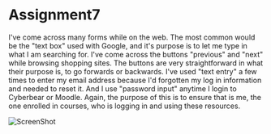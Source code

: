 # Assignment7

I've come across many forms while on the web. The most common would be the "text box" used with Google, and it's purpose is to let me type in what I am searching for. I've come across the buttons "previous" and "next" while browsing shopping sites. The buttons are very straightforward in what their purpose is, to go forwards or backwards. I've used "text entry" a few times to enter my email address because I'd forgotten my log in information and needed to reset it. And I use "password input" anytime I login to Cyberbear or Moodle. Again, the purpose of this is to ensure that is me, the one enrolled in courses, who is logging in and using these resources.

![ScreenShot](./images/assignment07-ScreenShot)
<a href=".images/assignment07-ScreenShot"></a>
